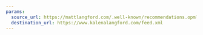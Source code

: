 ```yaml
---
params:
  source_url: https://mattlangford.com/.well-known/recommendations.opml
  destination_url: https://www.kalenalangford.com/feed.xml
---
```

